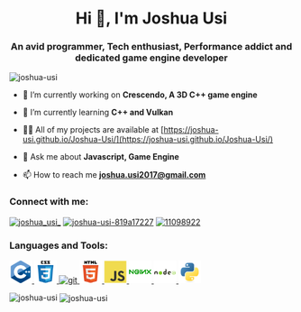<h1 align="center">Hi 👋, I'm Joshua Usi</h1>
<h3 align="center">An avid programmer, Tech enthusiast, Performance addict and dedicated game engine developer</h3>

<p align="left"> <img src="https://komarev.com/ghpvc/?username=joshua-usi&label=Profile%20views&color=0e75b6&style=flat" alt="joshua-usi" /> </p>

- 🔭 I’m currently working on **Crescendo, A 3D C++ game engine**

- 🌱 I’m currently learning **C++ and Vulkan**

- 👨‍💻 All of my projects are available at [https://joshua-usi.github.io/Joshua-Usi/](https://joshua-usi.github.io/Joshua-Usi/)

- 💬 Ask me about **Javascript, Game Engine**

- 📫 How to reach me **joshua.usi2017@gmail.com**

<h3 align="left">Connect with me:</h3>
<p align="left">
<a href="https://twitter.com/joshua_usi_" target="blank"><img align="center" src="https://raw.githubusercontent.com/rahuldkjain/github-profile-readme-generator/master/src/images/icons/Social/twitter.svg" alt="joshua_usi_" height="30" width="40" /></a>
<a href="https://linkedin.com/in/joshua-usi-819a17227" target="blank"><img align="center" src="https://raw.githubusercontent.com/rahuldkjain/github-profile-readme-generator/master/src/images/icons/Social/linked-in-alt.svg" alt="joshua-usi-819a17227" height="30" width="40" /></a>
<a href="https://stackoverflow.com/users/11098922" target="blank"><img align="center" src="https://raw.githubusercontent.com/rahuldkjain/github-profile-readme-generator/master/src/images/icons/Social/stack-overflow.svg" alt="11098922" height="30" width="40" /></a>
</p>

<h3 align="left">Languages and Tools:</h3>
<p align="left"> <a href="https://www.w3schools.com/cpp/" target="_blank" rel="noreferrer"> <img src="https://raw.githubusercontent.com/devicons/devicon/master/icons/cplusplus/cplusplus-original.svg" alt="cplusplus" width="40" height="40"/> </a> <a href="https://www.w3schools.com/css/" target="_blank" rel="noreferrer"> <img src="https://raw.githubusercontent.com/devicons/devicon/master/icons/css3/css3-original-wordmark.svg" alt="css3" width="40" height="40"/> </a> <a href="https://git-scm.com/" target="_blank" rel="noreferrer"> <img src="https://www.vectorlogo.zone/logos/git-scm/git-scm-icon.svg" alt="git" width="40" height="40"/> </a> <a href="https://www.w3.org/html/" target="_blank" rel="noreferrer"> <img src="https://raw.githubusercontent.com/devicons/devicon/master/icons/html5/html5-original-wordmark.svg" alt="html5" width="40" height="40"/> </a> <a href="https://developer.mozilla.org/en-US/docs/Web/JavaScript" target="_blank" rel="noreferrer"> <img src="https://raw.githubusercontent.com/devicons/devicon/master/icons/javascript/javascript-original.svg" alt="javascript" width="40" height="40"/> </a> <a href="https://www.nginx.com" target="_blank" rel="noreferrer"> <img src="https://raw.githubusercontent.com/devicons/devicon/master/icons/nginx/nginx-original.svg" alt="nginx" width="40" height="40"/> </a> <a href="https://nodejs.org" target="_blank" rel="noreferrer"> <img src="https://raw.githubusercontent.com/devicons/devicon/master/icons/nodejs/nodejs-original-wordmark.svg" alt="nodejs" width="40" height="40"/> </a> <a href="https://www.python.org" target="_blank" rel="noreferrer"> <img src="https://raw.githubusercontent.com/devicons/devicon/master/icons/python/python-original.svg" alt="python" width="40" height="40"/> </a> </p>

<p><img align="left" src="https://github-readme-stats.vercel.app/api/top-langs?username=joshua-usi&theme=outrun&show_icons=true&locale=en&layout=compact" alt="joshua-usi" /></p>

<p>&nbsp;<img align="center" src="https://github-readme-stats.vercel.app/api?username=joshua-usi&theme=outrun&show_icons=true&locale=en" alt="joshua-usi" /></p>
